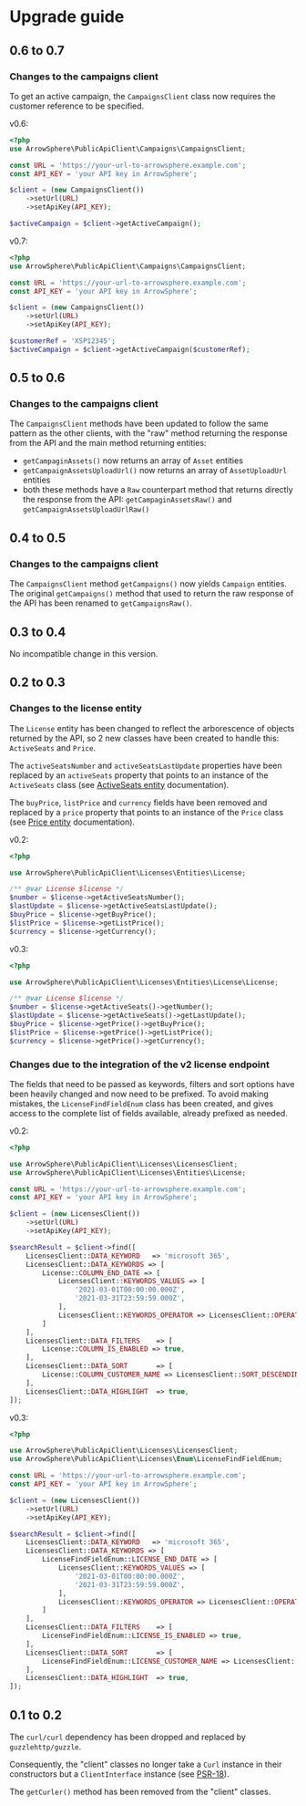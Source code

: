 # Upgrade guide

## 0.6 to 0.7

### Changes to the campaigns client

To get an active campaign, the `CampaignsClient` class now requires the customer reference to be specified.

v0.6:
```php
<?php
use ArrowSphere\PublicApiClient\Campaigns\CampaignsClient;

const URL = 'https://your-url-to-arrowsphere.example.com';
const API_KEY = 'your API key in ArrowSphere';

$client = (new CampaignsClient())
    ->setUrl(URL)
    ->setApiKey(API_KEY);

$activeCampaign = $client->getActiveCampaign();
```

v0.7:
```php
<?php
use ArrowSphere\PublicApiClient\Campaigns\CampaignsClient;

const URL = 'https://your-url-to-arrowsphere.example.com';
const API_KEY = 'your API key in ArrowSphere';

$client = (new CampaignsClient())
    ->setUrl(URL)
    ->setApiKey(API_KEY);

$customerRef = 'XSP12345';
$activeCampaign = $client->getActiveCampaign($customerRef);
```

## 0.5 to 0.6

### Changes to the campaigns client

The `CampaignsClient` methods have been updated to follow the same pattern as the other clients, with the "raw" method returning the response from the API and the main method returning entities:
- `getCampaginAssets()` now returns an array of `Asset` entities
- `getCampaignAssetsUploadUrl()` now returns an array of `AssetUploadUrl` entities
- both these methods have a `Raw` counterpart method that returns directly the response from the API: `getCampaginAssetsRaw()` and `getCampaignAssetsUploadUrlRaw()`

## 0.4 to 0.5

### Changes to the campaigns client

The `CampaignsClient` method `getCampaigns()` now yields `Campaign` entities.
The original `getCampaigns()` method that used to return the raw response of the API has been renamed to `getCampaignsRaw()`.

## 0.3 to 0.4

No incompatible change in this version.

## 0.2 to 0.3

### Changes to the license entity
The `License` entity has been changed to reflect the arborescence of objects returned by the API, so 2 new classes have been created to handle this: `ActiveSeats` and `Price`.

The `activeSeatsNumber` and `activeSeatsLastUpdate` properties have been replaced by an `activeSeats` property that points to an instance of the `ActiveSeats` class (see [ActiveSeats entity](doc/licenses.md#ActiveSeats) documentation).

The `buyPrice`, `listPrice` and `currency` fields have been removed and replaced by a `price` property that points to an instance of the `Price` class (see [Price entity](doc/licenses.md#Price) documentation).

v0.2:
```php
<?php

use ArrowSphere\PublicApiClient\Licenses\Entities\License;

/** @var License $license */
$number = $license->getActiveSeatsNumber();
$lastUpdate = $license->getActiveSeatsLastUpdate();
$buyPrice = $license->getBuyPrice();
$listPrice = $license->getListPrice();
$currency = $license->getCurrency();
```

v0.3:
```php
<?php

use ArrowSphere\PublicApiClient\Licenses\Entities\License\License;

/** @var License $license */
$number = $license->getActiveSeats()->getNumber();
$lastUpdate = $license->getActiveSeats()->getLastUpdate();
$buyPrice = $license->getPrice()->getBuyPrice();
$listPrice = $license->getPrice()->getListPrice();
$currency = $license->getPrice()->getCurrency();
```

### Changes due to the integration of the v2 license endpoint

The fields that need to be passed as keywords, filters and sort options have been heavily changed and now need to be prefixed. To avoid making mistakes, the `LicenseFindFieldEnum` class has been created, and gives access to the complete list of fields available, already prefixed as needed.

v0.2:
```php
<?php

use ArrowSphere\PublicApiClient\Licenses\LicensesClient;
use ArrowSphere\PublicApiClient\Licenses\Entities\License;

const URL = 'https://your-url-to-arrowsphere.example.com';
const API_KEY = 'your API key in ArrowSphere';

$client = (new LicensesClient())
    ->setUrl(URL)
    ->setApiKey(API_KEY);

$searchResult = $client->find([
    LicensesClient::DATA_KEYWORD   => 'microsoft 365',
    LicensesClient::DATA_KEYWORDS => [
        License::COLUMN_END_DATE => [
            LicensesClient::KEYWORDS_VALUES => [
                '2021-03-01T00:00:00.000Z',
                '2021-03-31T23:59:59.000Z',
            ],
            LicensesClient::KEYWORDS_OPERATOR => LicensesClient::OPERATOR_BETWEEN,
        ]
    ],
    LicensesClient::DATA_FILTERS    => [
        License::COLUMN_IS_ENABLED => true,
    ],
    LicensesClient::DATA_SORT       => [
        License::COLUMN_CUSTOMER_NAME => LicensesClient::SORT_DESCENDING,
    ],
    LicensesClient::DATA_HIGHLIGHT  => true,
]);
```

v0.3:
```php
<?php

use ArrowSphere\PublicApiClient\Licenses\LicensesClient;
use ArrowSphere\PublicApiClient\Licenses\Enum\LicenseFindFieldEnum;

const URL = 'https://your-url-to-arrowsphere.example.com';
const API_KEY = 'your API key in ArrowSphere';

$client = (new LicensesClient())
    ->setUrl(URL)
    ->setApiKey(API_KEY);

$searchResult = $client->find([
    LicensesClient::DATA_KEYWORD   => 'microsoft 365',
    LicensesClient::DATA_KEYWORDS => [
        LicenseFindFieldEnum::LICENSE_END_DATE => [
            LicensesClient::KEYWORDS_VALUES => [
                '2021-03-01T00:00:00.000Z',
                '2021-03-31T23:59:59.000Z',
            ],
            LicensesClient::KEYWORDS_OPERATOR => LicensesClient::OPERATOR_BETWEEN,
        ]
    ],
    LicensesClient::DATA_FILTERS    => [
        LicenseFindFieldEnum::LICENSE_IS_ENABLED => true,
    ],
    LicensesClient::DATA_SORT       => [
        LicenseFindFieldEnum::LICENSE_CUSTOMER_NAME => LicensesClient::SORT_DESCENDING,
    ],
    LicensesClient::DATA_HIGHLIGHT  => true,
]);
```

## 0.1 to 0.2

The `curl/curl` dependency has been dropped and replaced by `guzzlehttp/guzzle`.

Consequently, the "client" classes no longer take a `Curl` instance in their constructors but a `ClientInterface` instance (see [PSR-18](https://www.php-fig.org/psr/psr-18/)).

The `getCurler()` method has been removed from the "client" classes.
